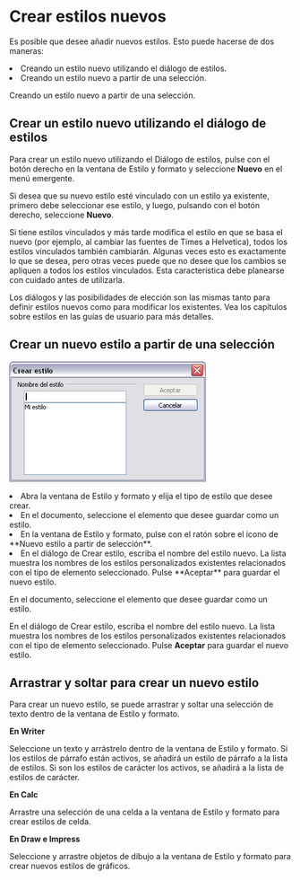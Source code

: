 
# Crear estilos nuevos

Es posible que desee añadir nuevos estilos. Esto puede hacerse de dos maneras:

<li value="1">
Creando un estilo nuevo utilizando el diálogo de estilos.
</li>
<li>
Creando un estilo nuevo a partir de una selección.
</li>

Creando un estilo nuevo a partir de una selección.

## Crear un estilo nuevo utilizando el diálogo de estilos

Para crear un estilo nuevo utilizando el Diálogo de estilos, pulse con el botón derecho en la ventana de Estilo y formato y seleccione **Nuevo** en el menú emergente.

Si desea que su nuevo estilo esté vinculado con un estilo ya existente, primero debe seleccionar ese estilo, y luego, pulsando con el botón derecho, seleccione **Nuevo**.

Si tiene estilos vinculados y más tarde modifica el estilo en que se basa el nuevo (por ejemplo, al cambiar las fuentes de Times a Helvetica), todos los estilos vinculados también cambiarán. Algunas veces esto es exactamente lo que se desea, pero otras veces puede que no desee que los cambios se apliquen a todos los estilos vinculados. Esta característica debe planearse con cuidado antes de utilizarla.

Los diálogos y las posibilidades de elección son las mismas tanto para definir estilos nuevos como para modificar los existentes. Vea los capítulos sobre estilos en las guías de usuario para más detalles.

## Crear un nuevo estilo a partir de una selección

![](https://raw.githubusercontent.com/catedu/libreOffice-la-suite-ofimatica-libre/master/img/NuevoEstilo.png)
<li value="1">
Abra la ventana de Estilo y formato y elija el tipo de estilo que desee crear.
</li>
<li>
En el documento, seleccione el elemento que desee guardar como un estilo.
</li>
<li>
En la ventana de Estilo y formato, pulse con el ratón sobre el icono de **Nuevo estilo a partir de selección**.
</li>
<li>
En el diálogo de Crear estilo, escriba el nombre del estilo nuevo. La lista muestra los nombres de los estilos personalizados existentes relacionados con el tipo de elemento seleccionado. Pulse **Aceptar** para guardar el nuevo estilo.
</li>

En el documento, seleccione el elemento que desee guardar como un estilo.

En el diálogo de Crear estilo, escriba el nombre del estilo nuevo. La lista muestra los nombres de los estilos personalizados existentes relacionados con el tipo de elemento seleccionado. Pulse **Aceptar** para guardar el nuevo estilo.

## Arrastrar y soltar para crear un nuevo estilo

Para crear un nuevo estilo, se puede arrastrar y soltar una selección de texto dentro de la ventana de Estilo y formato.

**En Writer**

Seleccione un texto y arrástrelo dentro de la ventana de Estilo y formato. Si los estilos de párrafo están activos, se añadirá un estilo de párrafo a la lista de estilos. Si son los estilos de carácter los activos, se añadirá a la lista de estilos de carácter.

**En Calc**

Arrastre una selección de una celda a la ventana de Estilo y formato para crear estilos de celda.

**En Draw e Impress**

Seleccione y arrastre objetos de dibujo a la ventana de Estilo y formato para crear nuevos estilos de gráficos.




